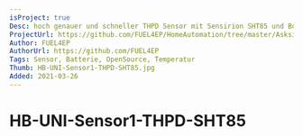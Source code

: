 ```yaml
---
isProject: true
Desc: hoch genauer und schneller THPD Sensor mit Sensirion SHT85 und Bosch BME280 (Temperatur, Luftfeuchte, Luftdruck, Taupunkt, absolute Feuchte)
ProjectUrl: https://github.com/FUEL4EP/HomeAutomation/tree/master/AsksinPP_developments/sketches/HB-UNI-Sensor1-THPD-HB-UNI-Sensor1-THPD-SHT85
Author: FUEL4EP
AuthorUrl: https://github.com/FUEL4EP
Tags: Sensor, Batterie, OpenSource, Temperatur
Thumb: HB-UNI-Sensor1-THPD-SHT85.jpg
Added: 2021-03-26
---
```


# HB-UNI-Sensor1-THPD-SHT85
